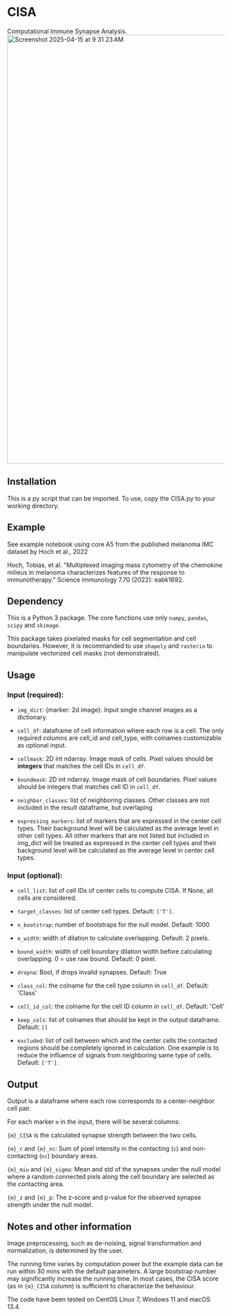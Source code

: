# CISA
 Computational Immune Synapse Analysis.
 <img width="992" alt="Screenshot 2025-04-15 at 9 31 23 AM" src="https://github.com/user-attachments/assets/ebf77a86-7578-4570-bb32-a92348cbbfc5" />

 
## Installation

This is a py script that can be imported. To use, copy the CISA.py to your working directory. 

## Example

See example notebook using core A5 from the published melanoma IMC dataset by Hoch et al., 2022

Hoch, Tobias, et al. "Multiplexed imaging mass cytometry of the chemokine milieus in melanoma characterizes features of the response to immunotherapy." Science immunology 7.70 (2022): eabk1692.

## Dependency

This is a Python 3 package. The core functions use only ```numpy```, ```pandas```, ```scipy``` and ```skimage```.

This package takes pixelated masks for cell segmentation and cell boundaries. However, it is recommanded to use `shapely` and `rasterio` to manipulate vectorized cell masks (not demonstrated).

## Usage
### Input (required):

 - ```img_dict```: {marker: 2d image}. Input single channel images as a dictionary.

 - `cell_df`: dataframe of cell information where each row is a cell. The only required columns are cell_id and cell_type, with colnames customizable as optional input.

 - `cellmask`: 2D int ndarray. Image mask of cells. Pixel values should be **integers** that matches the cell IDs in `cell_df`.

 - `boundmask`: 2D int ndarray. Image mask of cell boundaries. Pixel values should be integers that matches cell ID in `cell_df`.

 - `neighbor_classes`: list of neighboring classes. Other classes are not included in the result dataframe, but overlaping 

 - `expressing_markers`: list of markers that are expressed in the center cell types. Their background level will be calculated as the average level in other cell types. All other markers that are not listed but included in img_dict will be treated as expressed in the center cell types and their background level will be calculated as the average level in center cell types.

### Input (optional):
 - `cell_list`: list of cell IDs of center cells to compute CISA. If None, all cells are considered.

 - `target_classes`: list of center cell types. Default: `['T']`.

 - `n_bootstrap`: number of bootstraps for the null model. Default: 1000

- `e_width`: width of dilation to calculate overlapping. Default: 2 pixels.

 - `bound_width`: width of cell boundary dilation width before calculating overlapping. 0 = use raw bound. Default: 0 pixel.

 - `dropna`: Bool, if drops invalid synapses. Default: True

 - `class_col`: the colname for the cell type column in `cell_df`. Default: 'Class'

 - `cell_id_col`: the colname for the cell ID column in `cell_df`. Default: 'Cell'

 - `keep_cols`: list of colnames that should be kept in the output dataframe. Default: `[]`

 - `excluded`: list of cell between which and the center cells the contacted regions should be completely ignored in calculation. One example is to reduce the influence of signals from neighboring same type of cells. Default: `['T']`.

    
## Output
Output is a dataframe where each row corresponds to a center-neighbor cell pair.

For each marker ```m``` in the input, there will be several columns:

```{m}_CISA``` is the calculated synapse strength between the two cells.

```{m}_c``` and ```{m}_nc```: Sum of pixel intensity in the contacting (```c```) and non-contacting (```nc```) boundary areas.

```{m}_miu``` and ```{m}_sigma```: Mean and std of the synapses under the null model where a random connected pixls along the cell boundary are selected as the contacting area.

```{m}_z``` and ```{m}_p```: The z-score and p-value for the observed synapse strength under the null model.

## Notes and other information

Image preprocessing, such as de-noising, signal transformation and normalization, is determined by the user. 

The running time varies by computation power but the example data can be run within 30 mins with the default parameters. A large bootstrap number may significantly increase the running time. In most cases, the CISA score (as in ```{m}_CISA``` column) is sufficient to characterize the behaviour.

The code have been tested on CentOS Linux 7, Windows 11 and macOS 13.4.
